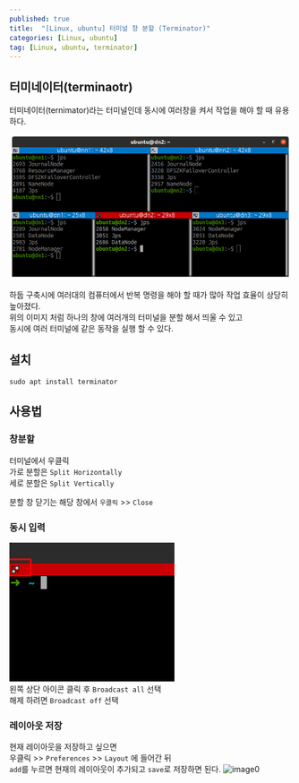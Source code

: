 ```yaml
---
published: true
title:  "[Linux, ubuntu] 터미널 창 분할 (Terminator)"
categories: [Linux, ubuntu]
tag: [Linux, ubuntu, terminator]
---
```


## 터미네이터(terminaotr)

터미네이터(ternimator)라는 터미널인데 동시에 여러창을 켜서 작업을 해야 할 때 유용하다.  

![image0](/images/2023-05-11-terminator_terminal_layout_0.png)

하둡 구축시에 여러대의 컴퓨터에서 반복 명령을 해야 할 때가 많아 작업 효율이 상당히 높아졌다.  
위의 이미지 처럼 하나의 창에 여러개의 터미널을 분할 해서 띄울 수 있고  
동시에 여러 터미널에 같은 동작을 실행 할 수 있다.  

## 설치
```
sudo apt install terminator
```

## 사용법

### 창분할

터미널에서 우클릭  
가로 분할은 ```Split Horizontally```  
세로 분할은 ```Split Vertically```  

분할 창 닫기는 해당 창에서 ```우클릭``` >> ```Close```

### 동시 입력

![image0](/images/2023-05-11-terminator_terminal_layout_1.png)  
왼쪽 상단 아이콘 클릭 후 ```Broadcast all``` 선택  
해제 하려면 ```Broadcast off``` 선택

### 레이아웃 저장

현재 레이아웃을 저장하고 싶으면   
우클릭 >> ```Preferences``` >> ```Layout``` 에 들어간 뒤  
```add```를 누르면 현재의 레이아웃이 추가되고 ```save```로 저장하면 된다. 
![image0](/images/2023-05-11-terminator_terminal_layout_2.png) 


